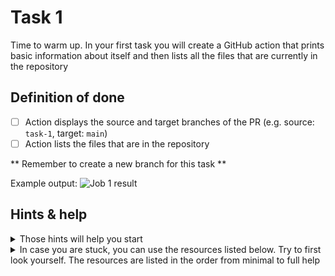 # Task 1

Time to warm up. In your first task you will create a GitHub action that prints basic information about itself and then lists all the files that are currently in the repository

## Definition of done

- [ ] Action displays the source and target branches of the PR (e.g. source: `task-1`, target: `main`)
- [ ] Action lists the files that are in the repository

** Remember to create a new branch for this task **

Example output:
![Job 1 result](../img/job1.png)

## Hints & help

<details>
<summary> Those hints will help you start</summary>

- [ENV variables provided by GitHub](https://docs.github.com/en/actions/learn-github-actions/variables#default-environment-variables)
- Use `push` event trigger
- Basic GitHub action template in [templates](./templates) folder
- Before listing files, first checkout the code `actions/checkout@v4`
</details>

<details>
<summary>In case you are stuck, you can use the resources listed below. Try to first look yourself. The resources are listed in the order from minimal to full help</summary>

1. [Understanding GitHub Actions](https://docs.github.com/en/actions/learn-github-actions/understanding-github-actions)
2. [Quick start with GitHub Actions](https://docs.github.com/en/actions/quickstart)
3. [Branch with ready solution]()
</details>